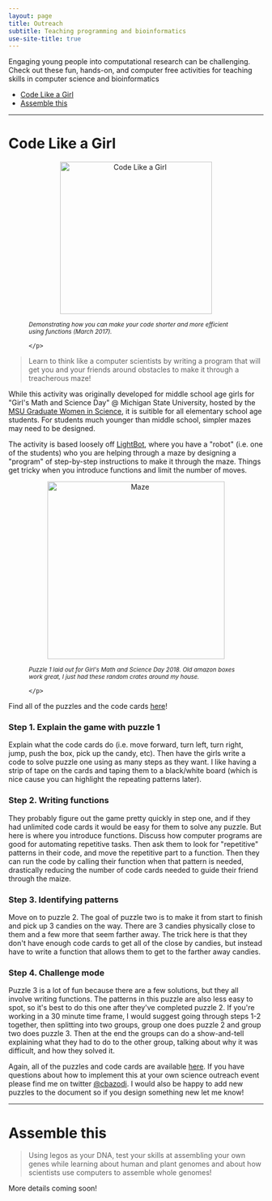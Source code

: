 ```yaml
---
layout: page
title: Outreach
subtitle: Teaching programming and bioinformatics
use-site-title: true
---
```


Engaging young people into computational research can be challenging. Check out these fun, hands-on, and computer free activities for teaching skills in computer science and bioinformatics

* [Code Like a Girl](#code-like-a-girl)
* [Assemble this](#assemble-this)



---------
# Code Like a Girl

<figure>
	<p align='center'>
		<img src="../img/outreach/code_like_a_girl.jpg" alt='Code Like a Girl' height="300px">
		<figcaption><small><i>Demonstrating how you can make your code shorter and more efficient using functions (March 2017).</i></small></figcaption>

	</p>
</figure>

>Learn to think like a computer scientists by writing a program that will get you and your friends around obstacles to make it through a treacherous maze!


While this activity was originally developed for middle school age girls for "Girl's Math and Science Day" @ Michigan State University, hosted by the [MSU Graduate Women in Science](https://gwismidmichigan.weebly.com/), it is suitible for all elementary school age students. For students much younger than middle school, simpler mazes may need to be designed. 


The activity is based loosely off [LightBot](http://lightbot.com/hour-of-code.html), where you have a "robot" (i.e. one of the students) who you are helping through a maze by designing a "program" of step-by-step instructions to make it through the maze. Things get tricky when you introduce functions and limit the number of moves. 

<figure>
	<p align='center'>
		<img src="../img/outreach/maze_set_up.jpg" alt='Maze' height="350px">
		<figcaption><small><i>Puzzle 1 laid out for Girl's Math and Science Day 2018. Old amazon boxes work great, I just had these random crates around my house.</i></small></figcaption>

	</p>
</figure>

Find all of the puzzles and the code cards [here](https://github.com/azodichr/Outreach/tree/master/code_like_a_girl)!

### Step 1. Explain the game with puzzle 1
Explain what the code cards do (i.e. move forward, turn left, turn right, jump, push the box, pick up the candy, etc). Then have the girls write a code to solve puzzle one using as many steps as they want. I like having a strip of tape on the cards and taping them to a black/white board (which is nice cause you can highlight the repeating patterns later).

### Step 2. Writing functions
They probably figure out the game pretty quickly in step one, and if they had unlimited code cards it would be easy for them to solve any puzzle. But here is where you introduce functions. Discuss how computer programs are good for automating repetitive tasks. Then ask them to look for "repetitive" patterns in their code, and move the repetitive part to a function. Then they can run the code by calling their function when that pattern is needed, drastically reducing the number of code cards needed to guide their friend through the maize.

### Step 3. Identifying patterns
Move on to puzzle 2. The goal of puzzle two is to make it from start to finish and pick up 3 candies on the way. There are 3 candies physically close to them and a few more that seem farther away. The trick here is that they don't have enough code cards to get all of the close by candies, but instead have to write a function that allows them to get to the farther away candies. 

### Step 4. Challenge mode
Puzzle 3 is a lot of fun because there are a few solutions, but they all involve writing functions. The patterns in this puzzle are also less easy to spot, so it's best to do this one after they've completed puzzle 2. If you're working in a 30 minute time frame, I would suggest going through steps 1-2 together, then splitting into two groups, group one does puzzle 2 and group two does puzzle 3. Then at the end the groups can do a show-and-tell explaining what they had to do to the other group, talking about why it was difficult, and how they solved it. 

Again, all of the puzzles and code cards are available [here](https://github.com/azodichr/Outreach/tree/master/code_like_a_girl). If you have questions about how to implement this at your own science outreach event please find me on twitter [@cbazodi](https://twitter.com/cbazodi). I would also be happy to add new puzzles to the document so if you design something new let me know!


---------
# Assemble this

>Using legos as your DNA, test your skills at assembling your own genes while learning about human and plant genomes and about how scientists use computers to assemble whole genomes!

More details coming soon!
